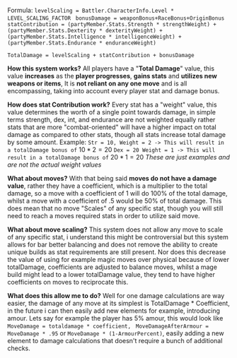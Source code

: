 
Formula:
`levelScaling = Battler.CharacterInfo.Level * LEVEL_SCALING_FACTOR `
`bonusDamage = weaponBonus+RaceBonus+OriginBonus`
`statContribution = (partyMember.Stats.Strength * strengthWeight) +` 
				`(partyMember.Stats.Dexterity * dexterityWeight) +` 
				`(partyMember.Stats.Intelligence * intelligenceWeight) +`
				`(partyMember.Stats.Endurance * enduranceWeight)`

`TotalDamage = levelScaling + statContribution + bonusDamage`



**How this system works?**
All players have a "**Total Damage**" value, this value **increases** as the **player progresses**, **gains stats** and **utilizes new weapons or items**, It is **not reliant on any one move** and is all encompassing, taking into account every player stat and damage bonus.

**How does stat Contribution work?**
Every stat has a "weight" value, this value determines the worth of a single point towards damage, 
in simple terms strength, dex, int, and endurance are not weighted equally rather stats that are more "combat-oriented" will have a higher impact on total damage as compared to other stats, though all stats increase total damage by some amount.
Example:
`Str = 10, Weight = 2 -> This will result in a totalDamage bonus of` $10*2= 20$
`Dex = 20 Weight = 1 -> This will result in a totalDamage bonus of` $20*1= 20$
*These are just examples and are not the actual weight values*

**What about moves?**
With that being said **moves do not have a damage value**, rather they have a coefficient, which is a multiplier to the total damage, so a move with a coefficient of 1 will do 100% of the total damage, whilst a move with a coefficient of .5 would be 50% of total damage. This does mean that no move "Scales" of any specific stat, though you will still need to reach a moves required stats in order to utilize said move.

**What about move scaling?**
This system does not allow any move to scale of any specific stat, i understand this might be controversial but this system allows for bar better balancing and does not remove the ability to 
create unique builds as stat requirements are still present. Nor does this decrease the value of using for example magic moves over physical because of lower totalDamage, coefficients are adjusted to balance moves, whilst a mage build might lead to a lower totalDamage value, they tend to have higher coefficients on moves to reciprocate this.

**What does this allow me to do?**
Well for one damage calculations are way easier, the damage of any move at its simplest is TotalDamage * Coefficient, in the future i can then easily add new elements for example, introducing amour.
Lets say for example the player has 5% amour, this would look like 
`MoveDamage = totaldamage * coefficient, `
`MoveDamageAfterArmour = MoveDamage * .95` or  `MoveDamage * (1-ArmourPercent)`, 
easily adding a new element to damage calculations that doesn't require a bunch of additional checks.